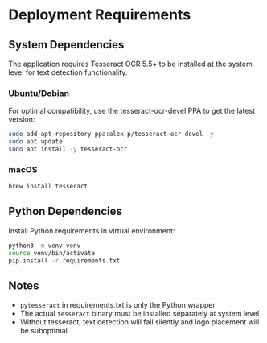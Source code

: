# Deployment Requirements

## System Dependencies

The application requires Tesseract OCR 5.5+ to be installed at the system level for text detection functionality.

### Ubuntu/Debian
For optimal compatibility, use the tesseract-ocr-devel PPA to get the latest version:
```bash
sudo add-apt-repository ppa:alex-p/tesseract-ocr-devel -y
sudo apt update
sudo apt install -y tesseract-ocr
```

### macOS
```bash
brew install tesseract
```

## Python Dependencies

Install Python requirements in virtual environment:
```bash
python3 -m venv venv
source venv/bin/activate
pip install -r requirements.txt
```

## Notes

- `pytesseract` in requirements.txt is only the Python wrapper
- The actual `tesseract` binary must be installed separately at system level
- Without tesseract, text detection will fail silently and logo placement will be suboptimal